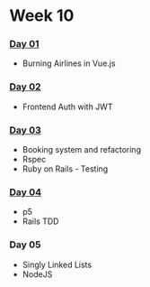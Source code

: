 # Week 10

### ​[Day 01​](day-01.md)

* Burning Airlines in Vue.js

### [Day 02](day-02.md)

* Frontend Auth with JWT

### [Day 03](day-03.md)

* Booking system and refactoring
* Rspec
* Ruby on Rails - Testing

### [Day 04](day-04.md)

* p5
* Rails TDD

### Day 05

* Singly Linked Lists
* NodeJS




